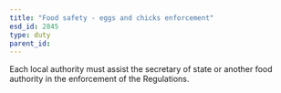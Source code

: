 ```yaml
---
title: "Food safety - eggs and chicks enforcement"
esd_id: 2845
type: duty
parent_id:  
---
```


Each local authority must assist the secretary of state or another food authority in the enforcement of the Regulations.

